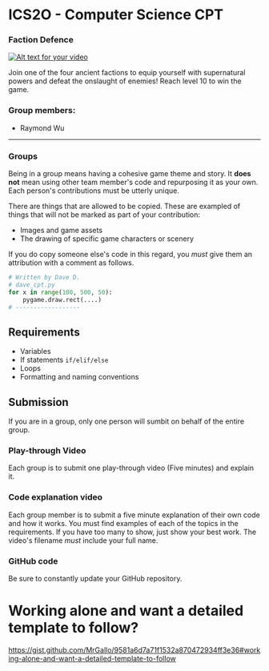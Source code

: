 # ICS2O - Computer Science CPT

### Faction Defence
[![Alt text for your video](https://media.giphy.com/media/BYqyMQcosKuSQ4oDN1/giphy.gif)](https://youtu.be/HbzLEjK_ogc "Faction Defence playthrough video - Click to Watch!")


Join one of the four ancient factions to equip yourself with supernatural powers and defeat the onslaught of enemies! Reach level 10 to win the game.

### Group members:
- Raymond Wu


---

### Groups

Being in a group means having a cohesive game theme and story. It **does not** mean using other team member's code and repurposing it as your own. Each person's contributions must be utterly unique.

There are things that are allowed to be copied. These are exampled of things that will not be marked as part of your contribution:
- Images and game assets
- The drawing of specific game characters or scenery

If you do copy someone else's code in this regard, you *must* give them an attribution with a comment as follows.

```python
# Written by Dave D.
# dave_cpt.py
for x in range(100, 500, 50):
    pygame.draw.rect(....)
# ------------------
```

## Requirements
- Variables
- If statements `if/elif/else`
- Loops
- Formatting and naming conventions

## Submission
If you are in a group, only one person will sumbit on behalf of the entire group.

### Play-through Video
Each group is to submit one play-through video (Five minutes) and explain it.

### Code explanation video
Each group member is to submit a five minute explanation of their own code and how it works. You must find examples of each of the topics in the requirements. If you have too many to show, just show your best work. The video's filename *must* include your full name.

### GitHub code
Be sure to constantly update your GitHub repository.

# Working alone and want a detailed template to follow?
https://gist.github.com/MrGallo/9581a6d7a71f1532a870472934ff3e36#working-alone-and-want-a-detailed-template-to-follow

